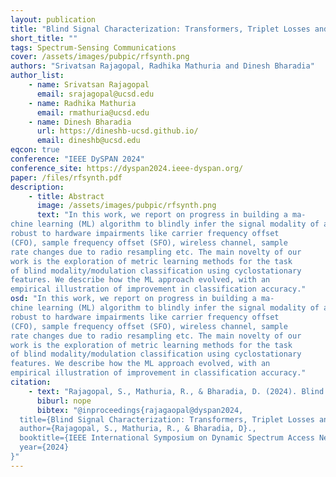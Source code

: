 ```yaml
---
layout: publication
title: "Blind Signal Characterization: Transformers, Triplet Losses and Beyond"
short_title: ""
tags: Spectrum-Sensing Communications
cover: /assets/images/pubpic/rfsynth.png
authors: "Srivatsan Rajagopal, Radhika Mathuria and Dinesh Bharadia"
author_list:
    - name: Srivatsan Rajagopal
      email: srajagopal@ucsd.edu
    - name: Radhika Mathuria
      email: rmathuria@ucsd.edu
    - name: Dinesh Bharadia
      url: https://dineshb-ucsd.github.io/
      email: dineshb@ucsd.edu
eqcon: true
conference: "IEEE DySPAN 2024"
conference_site: https://dyspan2024.ieee-dyspan.org/
paper: /files/rfsynth.pdf
description:
    - title: Abstract
      image: /assets/images/pubpic/rfsynth.png
      text: "In this work, we report on progress in building a ma-
chine learning (ML) algorithm to blindly infer the signal modality of anomalous wireless signals. The system built is designed to be
robust to hardware impairments like carrier frequency offset
(CFO), sample frequency offset (SFO), wireless channel, sample
rate changes due to radio resampling etc. The main novelty of our
work is the exploration of metric learning methods for the task
of blind modality/modulation classification using cyclostationary
features. We describe how the ML approach evolved, with an
empirical illustration of improvement in classification accuracy."
osd: "In this work, we report on progress in building a ma-
chine learning (ML) algorithm to blindly infer the signal modality of anomalous wireless signals. The system built is designed to be
robust to hardware impairments like carrier frequency offset
(CFO), sample frequency offset (SFO), wireless channel, sample
rate changes due to radio resampling etc. The main novelty of our
work is the exploration of metric learning methods for the task
of blind modality/modulation classification using cyclostationary
features. We describe how the ML approach evolved, with an
empirical illustration of improvement in classification accuracy."
citation:
    - text: "Rajagopal, S., Mathuria, R., & Bharadia, D. (2024). Blind Signal Characterization: Transformers, Triplet Losses and Beyond. In IEEE International Symposium on Dynamic Spectrum Access Networks (IEEE DySPAN 24)."
      biburl: nope
      bibtex: "@inproceedings{rajagaopal@dyspan2024,
  title={Blind Signal Characterization: Transformers, Triplet Losses and Beyond.},
  author={Rajagopal, S., Mathuria, R., & Bharadia, D}.,
  booktitle={IEEE International Symposium on Dynamic Spectrum Access Networks (IEEE DySPAN 24)},
  year={2024}
}"
---
```

